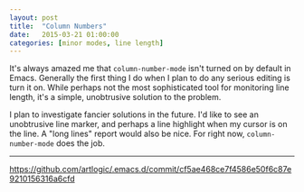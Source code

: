 ```yaml
---
layout: post
title:  "Column Numbers"
date:   2015-03-21 01:00:00
categories: [minor modes, line length]
---
```


It's always amazed me that `column-number-mode` isn't turned on by default in Emacs. Generally the first thing I do when I plan to do any serious editing is turn it on. While perhaps not the most sophisticated tool for monitoring line length, it's a simple, unobtrusive solution to the problem.

I plan to investigate fancier solutions in the future. I'd like to see an unobtrusive line marker, and perhaps a line highlight when my cursor is on the line. A "long lines" report would also be nice. For right now, `column-number-mode` does the job.

***

<https://github.com/artlogic/.emacs.d/commit/cf5ae468ce7f4586e50f6c87e9210156316a6cfd>

